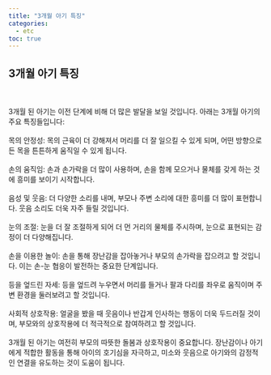 ```yaml
---
title: "3개월 아기 특징"
categories: 
  - etc
toc: true
---
```

  
## 3개월 아기 특징
  <br/><br/>
3개월 된 아기는 이전 단계에 비해 더 많은 발달을 보일 것입니다. 아래는 3개월 아기의 주요 특징들입니다:
  <br/><br/>
목의 안정성: 목의 근육이 더 강해져서 머리를 더 잘 일으킬 수 있게 되며, 어떤 방향으로든 목을 튼튼하게 움직일 수 있게 됩니다.
  <br/><br/>
손의 움직임: 손과 손가락을 더 많이 사용하며, 손을 함께 모으거나 물체를 갖게 하는 것에 흥미를 보이기 시작합니다.
  <br/><br/>
음성 및 웃음: 더 다양한 소리를 내며, 부모나 주변 소리에 대한 흥미를 더 많이 표현합니다. 웃음 소리도 더욱 자주 들릴 것입니다.
  <br/><br/>
눈의 조절: 눈을 더 잘 조절하게 되어 더 먼 거리의 물체를 주시하며, 눈으로 표현되는 감정이 더 다양해집니다.
  <br/><br/>
손을 이용한 놀이: 손을 통해 장난감을 잡아놓거나 부모의 손가락을 잡으려고 할 것입니다. 이는 손-눈 협응이 발전하는 중요한 단계입니다.
  <br/><br/>
등을 엎드린 자세: 등을 엎드려 누우면서 머리를 들거나 팔과 다리를 좌우로 움직이며 주변 환경을 둘러보려고 할 것입니다.
  <br/><br/>
사회적 상호작용: 얼굴을 봤을 때 웃음이나 반갑게 인사하는 행동이 더욱 두드러질 것이며, 부모와의 상호작용에 더 적극적으로 참여하려고 할 것입니다.
  <br/><br/>
3개월 된 아기는 여전히 부모의 따뜻한 돌봄과 상호작용이 중요합니다. 장난감이나 아기에게 적합한 활동을 통해 아이의 호기심을 자극하고, 미소와 웃음으로 아기와의 감정적인 연결을 유도하는 것이 도움이 됩니다.
